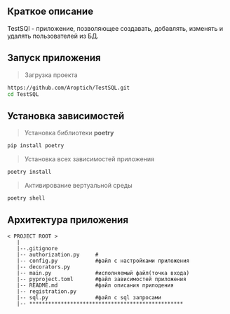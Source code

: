 ## Краткое описание

TestSQl - приложение, позволяющее создавать, добавлять, изменять и удалять пользователей из БД.


## Запуск приложения

> Загрузка проекта
```bash
https://github.com/Aroptich/TestSQL.git
cd TestSQL
```
## Установка зависимостей

> Установка библиотеки __poetry__
```bash
pip install poetry
```
> Установка всех зависимостей приложения
```bash
poetry install
```
> Активирование вертуальной среды
```bash
poetry shell
```

## Архитектура приложения

```
< PROJECT ROOT >
   |
   |--.gitignore                 
   |-- authorization.py     #  
   |-- config.py            #файл с настройками приложения   
   |-- decorators.py         
   |-- main.py              #исполняемый файл(точка входа)           
   |-- pyproject.toml       #файл зависимостей приложения     
   |-- README.md            #файл описания прилодения
   |-- registration.py    
   |-- sql.py               #файл с sql запросами  
   |-- ************************************************* 
```